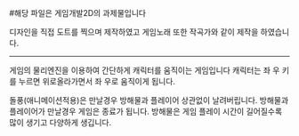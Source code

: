 #해당 파일은 게임개발2D의 과제물입니다

디자인을 직접 도트를 찍으며 제작하였고
게임노래 또한 작곡가와 같이 제작을 하였습니다.
* * *
게임의 물리엔진을 이용하여 간단하게 캐릭터를 움직이는 게임입니다
캐릭터는 좌 우 키를 누르면 위로올라가면서 좌 우로 움직이게 됩니다.

돌풍(애니메이션적용)은 만날경우 방해물과 플레이어 상관없이 날려버립니다.
방해물과 플레이어가 만날경우 게임은 종료가 됩니다.
방해물은 게임 플레이 시간이 길어질수록 많이 생기고 다양하게 생깁니다.

